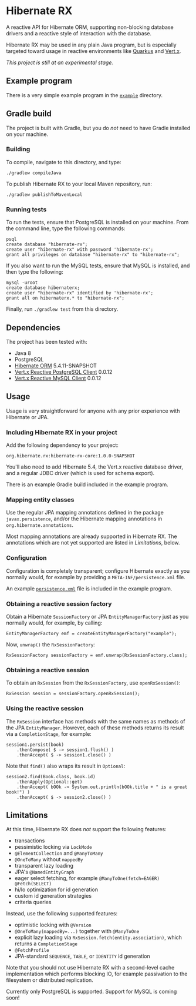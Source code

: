 # Hibernate RX

A reactive API for Hibernate ORM, supporting non-blocking database
drivers and a reactive style of interaction with the database.

Hibernate RX may be used in any plain Java program, but is especially
targeted toward usage in reactive environments like 
[Quarkus](https://quarkus.io/) and [Vert.x](https://vertx.io/).

_This project is still at an experimental stage._

## Example program

There is a very simple example program in the [`example`][example] 
directory.

[example]: https://github.com/hibernate/hibernate-rx/tree/master/example 

## Gradle build

The project is built with Gradle, but you do _not_ need to have Gradle
installed on your machine.

### Building

To compile, navigate to this directory, and type:

	./gradlew compileJava

To publish Hibernate RX to your local Maven repository, run:

	./gradlew publishToMavenLocal

### Running tests

To run the tests, ensure that PostgreSQL is installed on your machine.
From the command line, type the following commands:

	psql
	create database "hibernate-rx";
	create user "hibernate-rx" with password 'hibernate-rx';
	grant all privileges on database "hibernate-rx" to "hibernate-rx";

If you also want to run the MySQL tests, ensure that MySQL is installed, 
and then type the following:

    mysql -uroot
    create database hibernaterx;
    create user "hibernate-rx" identified by 'hibernate-rx';
    grant all on hibernaterx.* to "hibernate-rx";

Finally, run `./gradlew test` from this directory.

## Dependencies

The project has been tested with:

- Java 8
- PostgreSQL
- [Hibernate ORM](https://hibernate.org/orm/) 5.4.11-SNAPSHOT
- [Vert.x Reactive PostgreSQL Client](https://vertx.io/docs/vertx-pg-client/java/) 0.0.12
- [Vert.x Reactive MySQL Client](https://vertx.io/docs/vertx-mysql-client/java/) 0.0.12

## Usage

Usage is very straightforward for anyone with any prior experience with
Hibernate or JPA. 

### Including Hibernate RX in your project

Add the following dependency to your project:

	org.hibernate.rx:hibernate-rx-core:1.0.0-SNAPSHOT

You'll also need to add Hibernate 5.4, the Vert.x reactive database
driver, and a regular JDBC driver (which is used for schema export).

There is an example Gradle build included in the example program.

### Mapping entity classes

Use the regular JPA mapping annotations defined in the package 
`javax.persistence`, and/or the Hibernate mapping annotations in
`org.hibernate.annotations`.

Most mapping annotations are already supported in Hibernate RX. The
annotations which are not yet supported are listed in _Limitations_,
below.

### Configuration

Configuration is completely transparent; configure Hibernate 
exactly as you normally would, for example by providing a
`META-INF/persistence.xml` file.

An example [`persistence.xml`][xml] file is included in the example 
program.

[xml]: https://github.com/hibernate/hibernate-rx/blob/master/example/src/main/resources/META-INF/persistence.xml

### Obtaining a reactive session factory

Obtain a Hibernate `SessionFactory` or JPA `EntityManagerFactory` 
just as you normally would, for example, by calling:

	EntityManagerFactory emf = createEntityManagerFactory("example");

 Now, `unwrap()` the `RxSessionFactory`:
 
	RxSessionFactory sessionFactory = emf.unwrap(RxSessionFactory.class);

### Obtaining a reactive session

To obtain an `RxSession` from the `RxSessionFactory`, use `openRxSession()`:

	RxSession session = sessionFactory.openRxSession();

### Using the reactive session

The `RxSession` interface has methods with the same names as methods of the
JPA `EntityManager`. However, each of these methods returns its result via
a `CompletionStage`, for example:

	session1.persist(book)
		.thenCompose( $ -> session1.flush() )
		.thenAccept( $ -> session1.close() )

Note that `find()` also wraps its result in `Optional`:

	session2.find(Book.class, book.id)
		.thenApply(Optional::get)
		.thenAccept( bOOk -> System.out.println(bOOk.title + " is a great book!") )
		.thenAccept( $ -> session2.close() )

## Limitations

At this time, Hibernate RX does _not_ support the following features:

- transactions
- pessimistic locking via `LockMode`
- `@ElementCollection` and `@ManyToMany`
- `@OneToMany` without `mappedBy` 
- transparent lazy loading
- JPA's `@NamedEntityGraph`
- eager select fetching, for example `@ManyToOne(fetch=EAGER) @Fetch(SELECT)`
- hi/lo optimization for id generation
- custom id generation strategies
- criteria queries

Instead, use the following supported features:

- optimistic locking with `@Version`
- `@OneToMany(mappedBy=...)` together with `@ManyToOne`
- explicit lazy loading via `RxSession.fetch(entity.association)`, which 
  returns a `CompletionStage`
- `@FetchProfile`
- JPA-standard `SEQUENCE`, `TABLE`, or `IDENTITY` id generation

Note that you should not use Hibernate RX with a second-level cache 
implementation which performs blocking IO, for example passivation to the
filesystem or distributed replication.

Currently only PostgreSQL is supported. Support for MySQL is coming soon!
